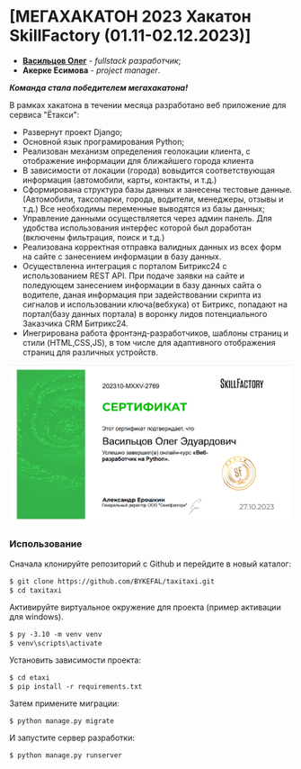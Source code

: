 # [МЕГАХАКАТОН 2023 Хакатон SkillFactory (01.11-02.12.2023)]

- __[Васильцов Олег](https://github.com/BYKEFAL)__ - _fullstack разработчик_;
- __Акерке Есимова__ - _project manager_.

___Команда стала победителем мегахакатона!___ 

В рамках хакатона в течении месяца разработано веб приложение для сервиса "Ётакси":
- Развернут проект Django;
- Основной язык програмирования Python;
- Реализован механизм определения геолокации клиента, с отображение информации для ближайшего города клиента
- В зависимости от локации (города) вовыдится соответствующая информация (автомобили, карты, контакты, и т.д.)
- Сформирована структура базы данных и занесены тестовые данные. (Автомобили, таксопарки, города, водители, менеджеры, отзывы и т.д.) Все необходимы переменные выводятся из базы данных;
- Управление данными осуществляется через админ панель. Для удобства использования интерфес которой был доработан (включены фильтрация, поиск и т.д.)
- Реализована корректная отправка валидных данных из всех форм на сайте с занесением информации в базу данных.
-  Осуществленна интеграция с порталом Битрикс24 с использованием REST API. При подаче заявки на сайте и поледующем занесением информации в базу данных сайта о водителе, даная информация при задействовании скрипта из сигналов и использовании ключа(вебхука) от Битрикс, попадают на портал(базу данных портала) в воронку лидов потенциального Заказчика CRM Битрикс24.
- Инегрирована работа фронтэнд-разработчиков, шаблоны страниц и стили (HTML,CSS,JS), в том  числе для адаптивного отображения страниц для различных устройств.

![Screnshot](https://github.com/BYKEFAL/taxitaxi/blob/main/Сертификат%20SkillFactory.png)

### Использование

Сначала клонируйте репозиторий с Github и перейдите в новый каталог:

    $ git clone https://github.com/BYKEFAL/taxitaxi.git
    $ cd taxitaxi
    
Активируйте виртуальное окружение для проекта (пример активации для windows).
    
    $ py -3.10 -m venv venv
    $ venv\scripts\activate

Установить зависимости проекта:

    $ cd etaxi
    $ pip install -r requirements.txt
    
Затем примените миграции:

    $ python manage.py migrate
    
И запустите сервер разработки:

    $ python manage.py runserver
